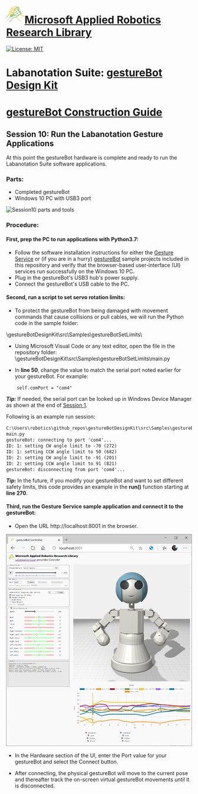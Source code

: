 # [![logo](/MARR_logo.png)Microsoft Applied Robotics Research Library](https://github.com/davidbaumert/AppliedRoboticsResearchLibrary)
[![License: MIT](https://img.shields.io/badge/License-MIT-yellow.svg)](https://opensource.org/licenses/MIT)  

# Labanotation Suite: [gestureBot Design Kit](/README.md)

# [gestureBot Construction Guide](/hardware/README.md)

## **Session 10:** Run the Labanotation Gesture Applications
At this point the gestureBot hardware is complete and ready to run the Labanotation Suite software applications. 

### Parts: 
- Completed gestureBot
- Windows 10 PC with USB3 port

![Session10 parts and tools](/hardware/docs_images/gB_Session10_PartsTools.jpg)

### **Procedure:**

#### **First, prep the PC to run applications with Python3.7:**
- Follow the software installation instructions for either the [Gesture Service](/src/Samples/gestureService_w2v/README.md) or (if you are in a hurry) [gestureBot](/src/Samples/gestureBot/README.md) sample projects included in this repository and verify that the browser-based user-interface (UI) services run successfully on the Windows 10 PC.
- Plug in the gestureBot's USB3 hub's power supply.
- Connect the gestureBot's USB cable to the PC.

#### **Second, run a script to set servo rotation limits:**
- To protect the gestureBot from being damaged with movement commands that cause collisions or pull cables, we will run the Python code in the sample folder: 

\gestureBotDesignKit\src\Samples\gestureBotSetLimits\

- Using Microsoft Visual Code or any text editor, open the file in the repository folder:
\gestureBotDesignKit\src\Samples\gestureBotSetLimits\main.py

- In **line 50**, change the value to match the serial port noted earlier for your gestureBot. For example:
```
    self.comPort = "com4"
```
***Tip:*** If needed, the serial port can be looked up in Windows Device Manager as shown at the end of [Session 1](/docs_images/Session01.md).

Following is an example run session:
```
C:\Users\robotics\github_repos\gestureBotDesignKit\src\Samples\gestureBotSetLimits>python main.py
gestureBot: connecting to port 'com4'...
ID: 1: setting CW angle limit to -70 (272)
ID: 1: setting CCW angle limit to 50 (682)
ID: 2: setting CW angle limit to -91 (201)
ID: 2: setting CCW angle limit to 91 (821)
gestureBot: disconnecting from port 'com4'...
```
***Tip:*** In the future, if you modify your gestureBot and want to set different safety limits, this code provides an example in the **run()** function starting at **line 270**.

#### **Third, run the Gesture Service sample application and connect it to the gestureBot:**

- Open the URL http://localhost:8001 in the browser.

![gestureBot Controller UI](/docs_images/gB_gestureBotController_UI.png)

- In the Hardware section of the UI, enter the Port value for your gestureBot and select the Connect button.

- After connecting, the physical gestureBot will move to the current pose and thereafter track the on-screen virtual gestureBot movements until it is disconnected. 









